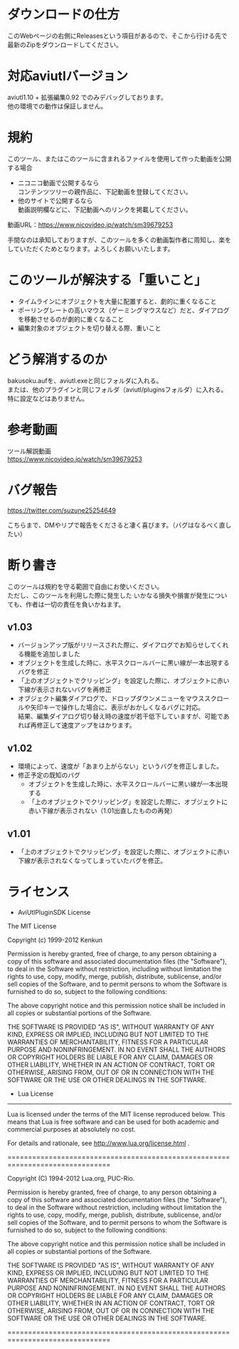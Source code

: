# ダウンロードの仕方
このWebページの右側にReleasesという項目があるので、そこから行ける先で最新のZipをダウンロードしてください。

# 対応aviutlバージョン
aviutl1.10 + 拡張編集0.92 でのみデバッグしております。  
他の環境での動作は保証しません。

# 規約
このツール、またはこのツールに含まれるファイルを使用して作った動画を公開する場合
* ニコニコ動画で公開するなら  
コンテンツツリーの親作品に、下記動画を登録してください。  
* 他のサイトで公開するなら  
動画説明欄などに、下記動画へのリンクを掲載してください。

動画URL：https://www.nicovideo.jp/watch/sm39679253

手間なのは承知しておりますが、このツールを多くの動画製作者に周知し、楽をしていただくためとなります。よろしくお願いいたします。

# このツールが解決する「重いこと」
* タイムラインにオブジェクトを大量に配置すると、劇的に重くなること
* ポーリングレートの高いマウス（ゲーミングマウスなど）だと、ダイアログを移動させるのが劇的に重くなること
* 編集対象のオブジェクトを切り替える際、重いこと

# どう解消するのか
bakusoku.aufを、aviutl.exeと同じフォルダに入れる。  
または、他のプラグインと同じフォルダ（aviutl/pluginsフォルダ）に入れる。  
特に設定などはありません。

# 参考動画
ツール解説動画  
https://www.nicovideo.jp/watch/sm39679253

# バグ報告
https://twitter.com/suzune25254649

こちらまで、DMやリプで報告をくださると凄く喜びます。（バグはなるべく直したい）

# 断り書き
このツールは規約を守る範囲で自由にお使いください。  
ただし、このツールを利用した際に発生した いかなる損失や損害が発生についても、作者は一切の責任を負いかねます。

## v1.03
- バージョンアップ版がリリースされた際に、ダイアログでお知らせしてくれる機能を追加しました
- オブジェクトを生成した時に、水平スクロールバーに黒い線が一本出現するバグを修正
- 「上のオブジェクトでクリッピング」を設定した際に、オブジェクトに赤い下線が表示されないバグを再修正
- オブジェクト編集ダイアログで、ドロップダウンメニューをマウススクロールや矢印キーで操作した場合に、表示がおかしくなるバグに対応。  
結果、編集ダイアログ切り替え時の速度が若干低下していますが、可能であれば再修正して速度アップをはかります。

## v1.02
- 環境によって、速度が「あまり上がらない」というバグを修正しました。
- 修正予定の既知のバグ
    - オブジェクトを生成した時に、水平スクロールバーに黒い線が一本出現する
    - 「上のオブジェクトでクリッピング」を設定した際に、オブジェクトに赤い下線が表示されない（1.01出直したものの再発）

## v1.01
- 「上のオブジェクトでクリッピング」を設定した際に、オブジェクトに赤い下線が表示されなくなってしまっていたバグを修正。

# ライセンス
* AviUtlPluginSDK License

The MIT License

Copyright (c) 1999-2012 Kenkun

Permission is hereby granted, free of charge, to any person obtaining a copy
of this software and associated documentation files (the "Software"), to deal
in the Software without restriction, including without limitation the rights
to use, copy, modify, merge, publish, distribute, sublicense, and/or sell
copies of the Software, and to permit persons to whom the Software is
furnished to do so, subject to the following conditions:

The above copyright notice and this permission notice shall be included in
all copies or substantial portions of the Software.

THE SOFTWARE IS PROVIDED "AS IS", WITHOUT WARRANTY OF ANY KIND, EXPRESS OR
IMPLIED, INCLUDING BUT NOT LIMITED TO THE WARRANTIES OF MERCHANTABILITY,
FITNESS FOR A PARTICULAR PURPOSE AND NONINFRINGEMENT. IN NO EVENT SHALL THE
AUTHORS OR COPYRIGHT HOLDERS BE LIABLE FOR ANY CLAIM, DAMAGES OR OTHER
LIABILITY, WHETHER IN AN ACTION OF CONTRACT, TORT OR OTHERWISE, ARISING FROM,
OUT OF OR IN CONNECTION WITH THE SOFTWARE OR THE USE OR OTHER DEALINGS IN
THE SOFTWARE.

* Lua License
-----------

Lua is licensed under the terms of the MIT license reproduced below.
This means that Lua is free software and can be used for both academic
and commercial purposes at absolutely no cost.

For details and rationale, see http://www.lua.org/license.html .

===============================================================================

Copyright (C) 1994-2012 Lua.org, PUC-Rio.

Permission is hereby granted, free of charge, to any person obtaining a copy
of this software and associated documentation files (the "Software"), to deal
in the Software without restriction, including without limitation the rights
to use, copy, modify, merge, publish, distribute, sublicense, and/or sell
copies of the Software, and to permit persons to whom the Software is
furnished to do so, subject to the following conditions:

The above copyright notice and this permission notice shall be included in
all copies or substantial portions of the Software.

THE SOFTWARE IS PROVIDED "AS IS", WITHOUT WARRANTY OF ANY KIND, EXPRESS OR
IMPLIED, INCLUDING BUT NOT LIMITED TO THE WARRANTIES OF MERCHANTABILITY,
FITNESS FOR A PARTICULAR PURPOSE AND NONINFRINGEMENT.  IN NO EVENT SHALL THE
AUTHORS OR COPYRIGHT HOLDERS BE LIABLE FOR ANY CLAIM, DAMAGES OR OTHER
LIABILITY, WHETHER IN AN ACTION OF CONTRACT, TORT OR OTHERWISE, ARISING FROM,
OUT OF OR IN CONNECTION WITH THE SOFTWARE OR THE USE OR OTHER DEALINGS IN
THE SOFTWARE.

===============================================================================
